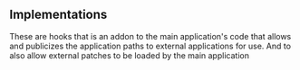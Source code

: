 ## Implementations
These are hooks that is an addon to the main application's code that allows and publicizes the application paths to external applications for use.
And to also allow external patches to be loaded by the main application